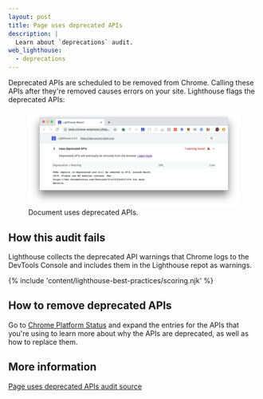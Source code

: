 ```yaml
---
layout: post
title: Page uses deprecated APIs
description: |
  Learn about `deprecations` audit.
web_lighthouse:
  - deprecations
---
```


Deprecated APIs are scheduled to be removed from Chrome.
Calling these APIs
after they're removed causes errors on your site.
Lighthouse flags the deprecated APIs:

<figure class="w-figure">
  <img class="w-screenshot w-screenshot--filled" src="deprecations.png" alt="Lighthouse audit shows usage of deprecated APIs">
  <figcaption class="w-figcaption">
    Document uses deprecated APIs.
  </figcaption>
</figure>

## How this audit fails

Lighthouse collects the deprecated API warnings that Chrome logs
to the DevTools Console and includes them in the Lighthouse repot as warnings.

{% include 'content/lighthouse-best-practices/scoring.njk' %}

## How to remove deprecated APIs

Go to
[Chrome Platform Status](https://www.chromestatus.com/features#deprecated) and
expand the entries for the APIs that you're using
to learn more about why the APIs are deprecated,
as well as how to replace them.

## More information

[Page uses deprecated APIs audit source](https://github.com/GoogleChrome/lighthouse/blob/master/lighthouse-core/audits/deprecations.js)

